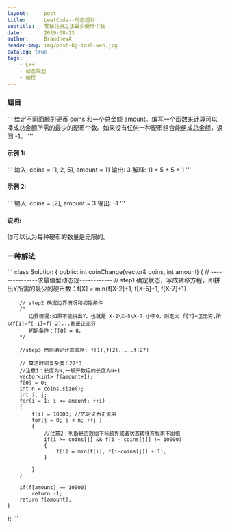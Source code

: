 ```yaml
---
layout:     post
title:      LeetCode--动态规划
subtitle:   零钱兑换之求最少硬币个数
date:       2019-08-13
author:     BrandnewA
header-img: img/post-bg-ios9-web.jpg
catalog: true
tags:
    - C++
    - 动态规划
    - 编程
--- 
```


### 题目

'''
给定不同面额的硬币 coins 和一个总金额 amount。编写一个函数来计算可以凑成总金额所需的最少的硬币个数。如果没有任何一种硬币组合能组成总金额，返回 -1。
'''

#### 示例 1:
'''
输入: coins = [1, 2, 5], amount = 11
输出: 3 
解释: 11 = 5 + 5 + 1
'''

#### 示例 2:
'''
输入: coins = [2], amount = 3
输出: -1
'''

#### 说明:
你可以认为每种硬币的数量是无限的。

### 一种解法

'''
class Solution {
public:
    int coinChange(vector<int>& coins, int amount) {
        // ---------------求最值型动态规------------
        // step1 确定状态，写成转移方程，即拼出Y所需的最少的硬币数：f[X] = min{f[X-2]+1, f[X-5]+1, f[X-7]+1}

        // step2 确定边界情况和初始条件
        /*
           边界情况:如果不能拼出Y，也就是 X-2\X-5\X-7 小于0，则定义 f[Y]=正无穷,所以f[1]=f[-1]=f[-2]...都是正无穷
           初始条件：f[0] = 0，
        */

        //step3 然后确定计算顺序: f[1],f[2].....f[27]
 
        // 算法时间复杂度：27*3
        //注意1：长度为N,一般开数组的长度为N+1
        vector<int> f(amount+1);
        f[0] = 0;
        int n = coins.size();
        int i, j;
        for(i = 1; i <= amount; ++i)
        {
            f[i] = 10000; //先定义为正无穷
            for(j = 0; j < n; ++j )
            {
                //注意2：判断是否数组下标越界或者状态转移方程求不出值
                if(i >= coins[j] && f[i - coins[j]] != 10000)
                {
                    f[i] = min(f[i], f[i-coins[j]] + 1);
                }
                
            }
        }
        
        if(f[amount] == 10000) 
            return -1;
        return f[amount];
    }
};
'''

